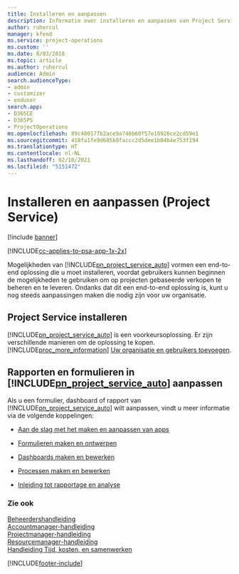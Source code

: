 ```yaml
---
title: Installeren en aanpassen
description: Informatie over installeren en aanpassen van Project Service
author: ruhercul
manager: kfend
ms.service: project-operations
ms.custom: ''
ms.date: 8/03/2018
ms.topic: article
ms.author: ruhercul
audience: Admin
search.audienceType:
- admin
- customizer
- enduser
search.app:
- D365CE
- D365PS
- ProjectOperations
ms.openlocfilehash: 89c480177b2ace9a746b60f57e10926ce2cd59e1
ms.sourcegitcommit: 418fa1fe9d605b8faccc2d5dee1b04b4e753f194
ms.translationtype: HT
ms.contentlocale: nl-NL
ms.lasthandoff: 02/10/2021
ms.locfileid: "5151472"
---
```

# <a name="install-and-customize-project-service"></a>Installeren en aanpassen (Project Service)

[!include [banner](../includes/psa-now-project-operations.md)]

[!INCLUDE[cc-applies-to-psa-app-1x-2x](../includes/cc-applies-to-psa-app-1x-2x.md)]

Mogelijkheden van [!INCLUDE[pn_project_service_auto](../includes/pn-project-service-auto.md)] vormen een end-to-end oplossing die u moet installeren, voordat gebruikers kunnen beginnen de mogelijkheden te gebruiken om op projecten gebaseerde verkopen te beheren en te leveren. Ondanks dat dit een end-to-end oplossing is, kunt u nog steeds aanpassingen maken die nodig zijn voor uw organisatie.  
<!-- TODO: I expect to find the information on how to get and install this here. Please find that and add it here. Same for Project Service.--> 
  
## <a name="install-project-service"></a>Project Service installeren  
 [!INCLUDE[pn_project_service_auto](../includes/pn-project-service-auto.md)] is een voorkeursoplossing. Er zijn verschillende manieren om de oplossing te kopen. [!INCLUDE[proc_more_information](../includes/proc-more-information.md)] [Uw organisatie en gebruikers toevoegen](https://docs.microsoft.com/dynamics365/customerengagement/on-premises/admin/onboard-your-organization-and-users-to-dynamics-365-online).  
  
## <a name="customize-pn_project_service_auto-forms-and-reports"></a>Rapporten en formulieren in [!INCLUDE[pn_project_service_auto](../includes/pn-project-service-auto.md)] aanpassen  
 Als u een formulier, dashboard of rapport van [!INCLUDE[pn_project_service_auto](../includes/pn-project-service-auto.md)] wilt aanpassen, vindt u meer informatie via de volgende koppelingen:  
  
- [Aan de slag met het maken en aanpassen van apps](https://docs.microsoft.com/dynamics365/customerengagement/on-premises/customize/getting-started-customization)  
  
- [Formulieren maken en ontwerpen](https://docs.microsoft.com/dynamics365/customerengagement/on-premises/customize/create-design-forms)  
  
- [Dashboards maken en bewerken](https://docs.microsoft.com/dynamics365/customerengagement/on-premises/customize/create-edit-dashboards)  
  
- [Processen maken en bewerken](https://docs.microsoft.com/dynamics365/customerengagement/on-premises/customize/guide-staff-through-common-tasks-processes)  
  
- [Inleiding tot rapportage en analyse](https://docs.microsoft.com/dynamics365/customerengagement/on-premises/analytics/reporting-analytics-with-dynamics-365)  
  
### <a name="see-also"></a>Zie ook  
 [Beheerdershandleiding](../psa/admin-guide.md)   
 [Accountmanager-handleiding](../psa/account-manager-guide.md)   
 [Projectmanager-handleiding](../psa/project-manager-guide.md)   
 [Resourcemanager-handleiding](../psa/resource-manager-guide.md)   
 [Handleiding Tijd, kosten, en samenwerken](../psa/time-expense-collaboration-guide.md)


[!INCLUDE[footer-include](../includes/footer-banner.md)]